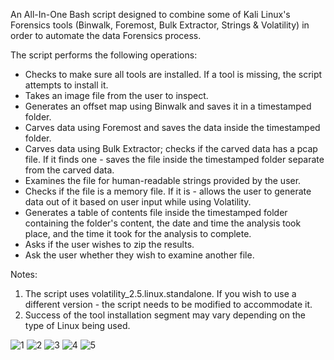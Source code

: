 An All-In-One Bash script designed to combine some of Kali Linux's Forensics tools (Binwalk, Foremost, Bulk Extractor, Strings & Volatility) in order to automate the data Forensics process.

The script performs the following operations:
- Checks to make sure all tools are installed. If a tool is missing, the script attempts to install it.
- Takes an image file from the user to inspect.
- Generates an offset map using Binwalk and saves it in a timestamped folder.
- Carves data using Foremost and saves the data inside the timestamped folder.
- Carves data using Bulk Extractor; checks if the carved data has a pcap file. If it finds one - saves the file inside the timestamped folder separate from the carved data.
- Examines the file for human-readable strings provided by the user.
- Checks if the file is a memory file. If it is - allows the user to generate data out of it based on user input while using Volatility.
- Generates a table of contents file inside the timestamped folder containing the folder's content, the date and time the analysis took place, and the time it took for the analysis to complete.
- Asks if the user wishes to zip the results.
- Ask the user whether they wish to examine another file. 

Notes: 
1. The script uses volatility_2.5.linux.standalone. If you wish to use a different version - the script needs to be modified to accommodate it.
2. Success of the tool installation segment may vary depending on the type of Linux being used.

![1](https://github.com/icon5730/Data_Extractor/assets/166230648/bca14fe7-319f-4af8-9d45-69d637a0e8b0)
![2](https://github.com/icon5730/Data_Extractor/assets/166230648/3eadefbd-c6e4-4da1-bd4b-45c67f4a119c)
![3](https://github.com/icon5730/Data_Extractor/assets/166230648/0ee86e07-e2d7-4d9a-98a4-f309a4f36ae3)
![4](https://github.com/icon5730/Data_Extractor/assets/166230648/1f787042-9639-484f-be47-606ccea0aff8)
![5](https://github.com/icon5730/Data_Extractor/assets/166230648/3c1fa31e-5910-4f7b-9631-b8cdfdbf03b3)
